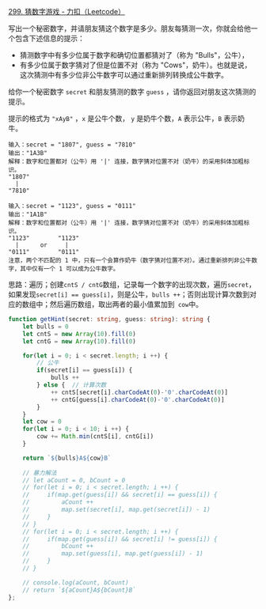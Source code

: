 [299. 猜数字游戏 - 力扣（Leetcode）](https://leetcode.cn/problems/bulls-and-cows/description/)

写出一个秘密数字，并请朋友猜这个数字是多少。朋友每猜测一次，你就会给他一个包含下述信息的提示：

- 猜测数字中有多少位属于数字和确切位置都猜对了（称为 "Bulls"，公牛），
- 有多少位属于数字猜对了但是位置不对（称为 "Cows"，奶牛）。也就是说，这次猜测中有多少位非公牛数字可以通过重新排列转换成公牛数字。

给你一个秘密数字 `secret` 和朋友猜测的数字 `guess` ，请你返回对朋友这次猜测的提示。

提示的格式为 `"xAyB"` ，`x` 是公牛个数， `y` 是奶牛个数，`A` 表示公牛，`B` 表示奶牛。

```
输入：secret = "1807", guess = "7810"
输出："1A3B"
解释：数字和位置都对（公牛）用 '|' 连接，数字猜对位置不对（奶牛）的采用斜体加粗标识。
"1807"
  |
"7810"

输入：secret = "1123", guess = "0111"
输出："1A1B"
解释：数字和位置都对（公牛）用 '|' 连接，数字猜对位置不对（奶牛）的采用斜体加粗标识。
"1123"        "1123"
  |      or     |
"0111"        "0111"
注意，两个不匹配的 1 中，只有一个会算作奶牛（数字猜对位置不对）。通过重新排列非公牛数字，其中仅有一个 1 可以成为公牛数字。
```

思路：遍历；创建`cntS / cntG`数组，记录每一个数字的出现次数，遍历`secret`，如果发现`secret[i] == guess[i]`，则是公牛，`bulls ++`；否则出现计算次数到对应的数组中；然后遍历数组，取出两者的最小值累加到` cow`中。

```typescript
function getHint(secret: string, guess: string): string {
    let bulls = 0
    let cntS = new Array(10).fill(0)
    let cntG = new Array(10).fill(0)

    for(let i = 0; i < secret.length; i ++) {
      	// 公牛
        if(secret[i] == guess[i]) {
            bulls ++
        } else {  // 计算次数
            ++ cntS[secret[i].charCodeAt(0)-'0'.charCodeAt(0)]
            ++ cntG[guess[i].charCodeAt(0)-'0'.charCodeAt(0)]
        }
    }
    let cow = 0
    for(let i = 0; i < 10; i ++) {
        cow += Math.min(cntS[i], cntG[i])
    }

    return `${bulls}A${cow}B`
    
    // 暴力解法
    // let aCount = 0, bCount = 0
    // for(let i = 0; i < secret.length; i ++) {
    //     if(map.get(guess[i]) && secret[i] == guess[i]) {
    //         aCount ++
    //         map.set(secret[i], map.get(secret[i]) - 1)
    //     }
    // }
    // for(let i = 0; i < secret.length; i ++) {
    //     if(map.get(guess[i]) && secret[i] != guess[i]) {
    //         bCount ++
    //         map.set(guess[i], map.get(guess[i]) - 1)
    //     }
    // }

    // console.log(aCount, bCount)
    // return `${aCount}A${bCount}B`
};
```

